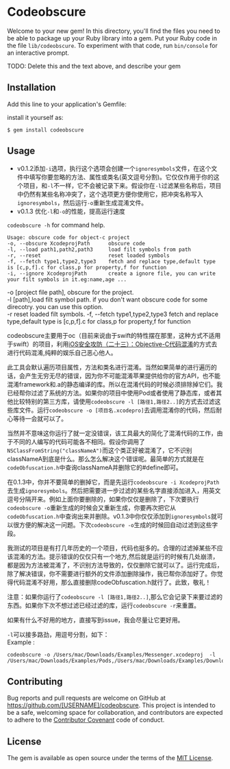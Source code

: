 # Codeobscure

Welcome to your new gem! In this directory, you'll find the files you need to be able to package up your Ruby library into a gem. Put your Ruby code in the file `lib/codeobscure`. To experiment with that code, run `bin/console` for an interactive prompt.

TODO: Delete this and the text above, and describe your gem

## Installation

Add this line to your application's Gemfile:

install it yourself as:

    $ gem install codeobscure

## Usage

* v0.1.2添加`-i`选项，执行这个选项会创建一个`ignoresymbols`文件，在这个文件中填写你要忽略的方法、属性或类名(英文逗号分割)。它仅仅作用于你的这个项目，和`-l`不一样，它不会被记录下来。假设你在`-l`过滤某些名称后，项目中仍然有某些名称冲突了，这个选项更方便你使用它，把冲突名称写入`ignoresymbols`，然后运行`-o`重新生成混淆文件。
* v0.1.3 优化`-l`和`-o`的性能，提高运行速度

`codeobscure -h` for command help. 


	Usage: obscure code for object-c project
    -o, --obscure XcodeprojPath      obscure code
    -l, --load path1,path2,path3     load filt symbols from path
    -r, --reset                      reset loaded symbols
    -f, --fetch type1,type2,type3    fetch and replace type,default type is [c,p,f].c for class,p for property,f for function
    -i, --ignore XcodeprojPath       create a ignore file, you can write your filt symbols in it.eg:name,age ...


-o [project file path], obscure for the project.    
-l [path],load filt symbol path. if you don't want obscure code for some direcotry. you can use this option.    
-r reset loaded filt symbols.
-f, --fetch type1,type2,type3    fetch and replace type,default type is [c,p,f].c for class,p for property,f for function

codeobscure主要用于oc（目前来说由于swift的特性摆在那里，这种方式不适用于swift）的项目，利用[iOS安全攻防（二十三）：Objective-C代码混淆](http://blog.csdn.net/yiyaaixuexi/article/details/29201699)的方式去进行代码混淆,纯粹的娱乐自己恶心他人。		

此工具会默认遍历项目属性，方法和类名进行混淆。当然如果简单的进行遍历的话，会产生无穷无尽的错误，因为你不可能混淆苹果提供给你的官方API，也不能混淆framework和.a的静态编译的库。所以在混淆代码的时候必须排除掉它们。我已经帮你过滤了系统的方法。如果你的项目中使用Pod或者使用了静态库，或者其他比较特别的第三方库，请使用`codeobscure -l [路径1,路径2..]`的方式去过滤这些库文件。运行`codeobscure -o [项目名.xcodepro]`去调用混淆你的代码，然后耐心等待一会就可以了。
		
当然并不意味这你运行了就一定没错误，该工具最大的简化了混淆代码的工作，由于不同的人编写的代码可能各不相同。假设你调用了`NSClassFromString("classNameA")`而这个类正好被混淆了，它不识别classNameA到底是什么。那么怎么解决这个错误呢。最简单的方式就是在`codeObfuscation.h`中查询classNameA并删除它的#define即可。		

在0.1.3中，你并不要简单的删掉它，而是先运行`codeobscure -i XcodeprojPath`去生成`ignoresymbols`。然后把需要进一步过滤的某些名字直接添加进入，用英文逗号分隔开来。例如上面你要删除的，如果你仅仅是删除了，下次要执行`codeobscure -o`重新生成的时候会又重新生成，你要再次把它从`codeObfuscation.h`中查询出来并删除。v0.1.3中你仅仅添加到`ignoresymbols`就可以很方便的解决这一问题。下次`codeobscure -o`生成的时候回自动过滤到这些字段。

我测试的项目是有打几年历史的一个项目，代码也挺多的。合理的过滤掉某些不应该混淆的方法。提示错误的仅仅只有一个地方,然后就是运行的时候有几处崩溃，都是因为方法被混淆了，不识别方法导致的，仅仅删除它就可以了。运行完成后，除了解决错误，你不需要进行额外的文件添加删除操作，我已帮你添加好了。你觉得代码混淆不好用，那么直接删除codeObfuscation.h就行了。此致，敬礼！	


注意：如果你运行了`codeobscure -l [路径1,路径2..]`,那么它会记录下来要过滤的东西。如果你下次不想过滤已经过滤的库，运行`codeobscure -r`来重置。

如果有什么不好用的地方，直接写到issue，我会尽量让它更好用。

`-l`可以接多路劲，用逗号分割，如下：		
Example :

	codeobscure -o /Users/mac/Downloads/Examples/Messenger.xcodeproj  -l /Users/mac/Downloads/Examples/Pods,/Users/mac/Downloads/Examples/Download



## Contributing

Bug reports and pull requests are welcome on GitHub at https://github.com/[USERNAME]/codeobscure. This project is intended to be a safe, welcoming space for collaboration, and contributors are expected to adhere to the [Contributor Covenant](http://contributor-covenant.org) code of conduct.


## License

The gem is available as open source under the terms of the [MIT License](http://opensource.org/licenses/MIT).

